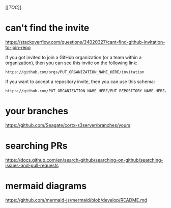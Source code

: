 
[[_TOC_]]

# can't find the invite

<https://stackoverflow.com/questions/34020327/cant-find-github-invitation-to-join-repo>

If you got invited to join a GitHub organization (or a team within a organization), then you can see this invite on the following link:

    https://github.com/orgs/PUT_ORGANIZATION_NAME_HERE/invitation

If you want to accept a repository invite, then you can use this schema:

    https://github.com/PUT_ORGANIZATION_NAME_HERE/PUT_REPOSITORY_NAME_HERE/invitations


# your branches

https://github.com/Seagate/cortx-s3server/branches/yours


# searching PRs

https://docs.github.com/en/search-github/searching-on-github/searching-issues-and-pull-requests

# mermaid diagrams

https://github.com/mermaid-js/mermaid/blob/develop/README.md

